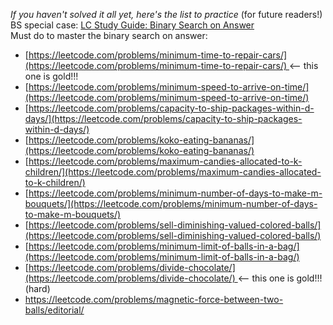 _If you haven't solved it all yet, here's the list to practice_ (for future readers!)  
BS special case: [LC Study Guide: Binary Search on Answer](https://leetcode.com/discuss/study-guide/3444552/binary-search-on-answer-template-generic-template)  
Must do to master the binary search on answer:

- [https://leetcode.com/problems/minimum-time-to-repair-cars/](https://leetcode.com/problems/minimum-time-to-repair-cars/) <-- this one is gold!!!
- [https://leetcode.com/problems/minimum-speed-to-arrive-on-time/](https://leetcode.com/problems/minimum-speed-to-arrive-on-time/)
- [https://leetcode.com/problems/capacity-to-ship-packages-within-d-days/](https://leetcode.com/problems/capacity-to-ship-packages-within-d-days/)
- [https://leetcode.com/problems/koko-eating-bananas/](https://leetcode.com/problems/koko-eating-bananas/)
- [https://leetcode.com/problems/maximum-candies-allocated-to-k-children/](https://leetcode.com/problems/maximum-candies-allocated-to-k-children/)
- [https://leetcode.com/problems/minimum-number-of-days-to-make-m-bouquets/](https://leetcode.com/problems/minimum-number-of-days-to-make-m-bouquets/)
- [https://leetcode.com/problems/sell-diminishing-valued-colored-balls/](https://leetcode.com/problems/sell-diminishing-valued-colored-balls/)
- [https://leetcode.com/problems/minimum-limit-of-balls-in-a-bag/](https://leetcode.com/problems/minimum-limit-of-balls-in-a-bag/)
- [https://leetcode.com/problems/divide-chocolate/](https://leetcode.com/problems/divide-chocolate/) <-- this one is gold!!! (hard)
- https://leetcode.com/problems/magnetic-force-between-two-balls/editorial/